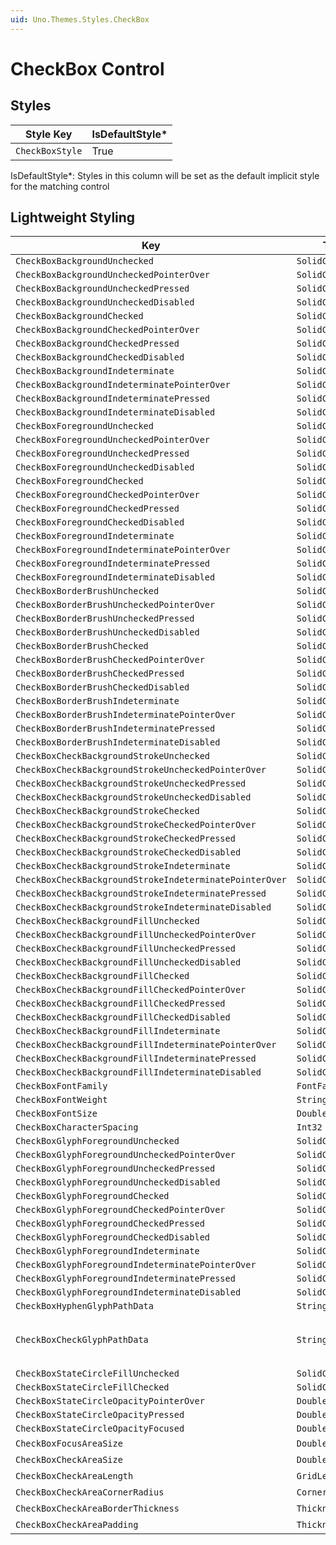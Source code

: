 ```yaml
---
uid: Uno.Themes.Styles.CheckBox
---
```


# CheckBox Control

## Styles

| Style Key       | IsDefaultStyle\* |
|-----------------|------------------|
| `CheckBoxStyle` | True             |

IsDefaultStyle\*: Styles in this column will be set as the default implicit style for the matching control

## Lightweight Styling

| Key                                                     | Type              | Value                                                                                                |
|---------------------------------------------------------|-------------------|------------------------------------------------------------------------------------------------------|
| `CheckBoxBackgroundUnchecked`                           | `SolidColorBrush` | `SystemControlTransparentBrush`                                                                      |
| `CheckBoxBackgroundUncheckedPointerOver`                | `SolidColorBrush` | `SystemControlTransparentBrush`                                                                      |
| `CheckBoxBackgroundUncheckedPressed`                    | `SolidColorBrush` | `SystemControlTransparentBrush`                                                                      |
| `CheckBoxBackgroundUncheckedDisabled`                   | `SolidColorBrush` | `SystemControlTransparentBrush`                                                                      |
| `CheckBoxBackgroundChecked`                             | `SolidColorBrush` | `SystemControlTransparentBrush`                                                                      |
| `CheckBoxBackgroundCheckedPointerOver`                  | `SolidColorBrush` | `SystemControlTransparentBrush`                                                                      |
| `CheckBoxBackgroundCheckedPressed`                      | `SolidColorBrush` | `SystemControlTransparentBrush`                                                                      |
| `CheckBoxBackgroundCheckedDisabled`                     | `SolidColorBrush` | `SystemControlTransparentBrush`                                                                      |
| `CheckBoxBackgroundIndeterminate`                       | `SolidColorBrush` | `SystemControlTransparentBrush`                                                                      |
| `CheckBoxBackgroundIndeterminatePointerOver`            | `SolidColorBrush` | `SystemControlTransparentBrush`                                                                      |
| `CheckBoxBackgroundIndeterminatePressed`                | `SolidColorBrush` | `SystemControlTransparentBrush`                                                                      |
| `CheckBoxBackgroundIndeterminateDisabled`               | `SolidColorBrush` | `SystemControlTransparentBrush`                                                                      |
| `CheckBoxForegroundUnchecked`                           | `SolidColorBrush` | `OnSurfaceVariantBrush`                                                                              |
| `CheckBoxForegroundUncheckedPointerOver`                | `SolidColorBrush` | `OnSurfaceVariantBrush`                                                                              |
| `CheckBoxForegroundUncheckedPressed`                    | `SolidColorBrush` | `OnSurfaceVariantBrush`                                                                              |
| `CheckBoxForegroundUncheckedDisabled`                   | `SolidColorBrush` | `OnSurfaceLowBrush`                                                                                  |
| `CheckBoxForegroundChecked`                             | `SolidColorBrush` | `OnSurfaceVariantBrush`                                                                              |
| `CheckBoxForegroundCheckedPointerOver`                  | `SolidColorBrush` | `OnSurfaceVariantBrush`                                                                              |
| `CheckBoxForegroundCheckedPressed`                      | `SolidColorBrush` | `OnSurfaceVariantBrush`                                                                              |
| `CheckBoxForegroundCheckedDisabled`                     | `SolidColorBrush` | `OnSurfaceLowBrush`                                                                                  |
| `CheckBoxForegroundIndeterminate`                       | `SolidColorBrush` | `OnSurfaceVariantBrush`                                                                              |
| `CheckBoxForegroundIndeterminatePointerOver`            | `SolidColorBrush` | `OnSurfaceVariantBrush`                                                                              |
| `CheckBoxForegroundIndeterminatePressed`                | `SolidColorBrush` | `OnSurfaceVariantBrush`                                                                              |
| `CheckBoxForegroundIndeterminateDisabled`               | `SolidColorBrush` | `OnSurfaceLowBrush`                                                                                  |
| `CheckBoxBorderBrushUnchecked`                          | `SolidColorBrush` | `SystemControlTransparentBrush`                                                                      |
| `CheckBoxBorderBrushUncheckedPointerOver`               | `SolidColorBrush` | `SystemControlTransparentBrush`                                                                      |
| `CheckBoxBorderBrushUncheckedPressed`                   | `SolidColorBrush` | `SystemControlTransparentBrush`                                                                      |
| `CheckBoxBorderBrushUncheckedDisabled`                  | `SolidColorBrush` | `SystemControlTransparentBrush`                                                                      |
| `CheckBoxBorderBrushChecked`                            | `SolidColorBrush` | `SystemControlTransparentBrush`                                                                      |
| `CheckBoxBorderBrushCheckedPointerOver`                 | `SolidColorBrush` | `SystemControlTransparentBrush`                                                                      |
| `CheckBoxBorderBrushCheckedPressed`                     | `SolidColorBrush` | `SystemControlTransparentBrush`                                                                      |
| `CheckBoxBorderBrushCheckedDisabled`                    | `SolidColorBrush` | `SystemControlTransparentBrush`                                                                      |
| `CheckBoxBorderBrushIndeterminate`                      | `SolidColorBrush` | `SystemControlTransparentBrush`                                                                      |
| `CheckBoxBorderBrushIndeterminatePointerOver`           | `SolidColorBrush` | `SystemControlTransparentBrush`                                                                      |
| `CheckBoxBorderBrushIndeterminatePressed`               | `SolidColorBrush` | `SystemControlTransparentBrush`                                                                      |
| `CheckBoxBorderBrushIndeterminateDisabled`              | `SolidColorBrush` | `SystemControlTransparentBrush`                                                                      |
| `CheckBoxCheckBackgroundStrokeUnchecked`                | `SolidColorBrush` | `OnSurfaceVariantBrush`                                                                              |
| `CheckBoxCheckBackgroundStrokeUncheckedPointerOver`     | `SolidColorBrush` | `OnSurfaceBrush`                                                                                     |
| `CheckBoxCheckBackgroundStrokeUncheckedPressed`         | `SolidColorBrush` | `OnSurfaceBrush`                                                                                     |
| `CheckBoxCheckBackgroundStrokeUncheckedDisabled`        | `SolidColorBrush` | `OnSurfaceLowBrush`                                                                                  |
| `CheckBoxCheckBackgroundStrokeChecked`                  | `SolidColorBrush` | `PrimaryBrush`                                                                                       |
| `CheckBoxCheckBackgroundStrokeCheckedPointerOver`       | `SolidColorBrush` | `PrimaryBrush`                                                                                       |
| `CheckBoxCheckBackgroundStrokeCheckedPressed`           | `SolidColorBrush` | `PrimaryBrush`                                                                                       |
| `CheckBoxCheckBackgroundStrokeCheckedDisabled`          | `SolidColorBrush` | `OnSurfaceLowBrush`                                                                                  |
| `CheckBoxCheckBackgroundStrokeIndeterminate`            | `SolidColorBrush` | `PrimaryBrush`                                                                                       |
| `CheckBoxCheckBackgroundStrokeIndeterminatePointerOver` | `SolidColorBrush` | `PrimaryBrush`                                                                                       |
| `CheckBoxCheckBackgroundStrokeIndeterminatePressed`     | `SolidColorBrush` | `PrimaryBrush`                                                                                       |
| `CheckBoxCheckBackgroundStrokeIndeterminateDisabled`    | `SolidColorBrush` | `OnSurfaceLowBrush`                                                                                  |
| `CheckBoxCheckBackgroundFillUnchecked`                  | `SolidColorBrush` | `SystemControlTransparentBrush`                                                                      |
| `CheckBoxCheckBackgroundFillUncheckedPointerOver`       | `SolidColorBrush` | `SystemControlTransparentBrush`                                                                      |
| `CheckBoxCheckBackgroundFillUncheckedPressed`           | `SolidColorBrush` | `SystemControlTransparentBrush`                                                                      |
| `CheckBoxCheckBackgroundFillUncheckedDisabled`          | `SolidColorBrush` | `SystemControlTransparentBrush`                                                                      |
| `CheckBoxCheckBackgroundFillChecked`                    | `SolidColorBrush` | `PrimaryBrush`                                                                                       |
| `CheckBoxCheckBackgroundFillCheckedPointerOver`         | `SolidColorBrush` | `PrimaryBrush`                                                                                       |
| `CheckBoxCheckBackgroundFillCheckedPressed`             | `SolidColorBrush` | `PrimaryBrush`                                                                                       |
| `CheckBoxCheckBackgroundFillCheckedDisabled`            | `SolidColorBrush` | `OnSurfaceLowBrush`                                                                                  |
| `CheckBoxCheckBackgroundFillIndeterminate`              | `SolidColorBrush` | `PrimaryBrush`                                                                                       |
| `CheckBoxCheckBackgroundFillIndeterminatePointerOver`   | `SolidColorBrush` | `PrimaryBrush`                                                                                       |
| `CheckBoxCheckBackgroundFillIndeterminatePressed`       | `SolidColorBrush` | `PrimaryBrush`                                                                                       |
| `CheckBoxCheckBackgroundFillIndeterminateDisabled`      | `SolidColorBrush` | `OnSurfaceLowBrush`                                                                                  |
| `CheckBoxFontFamily`                                    | `FontFamily`      | `BodySmallFontFamily`                                                                                |
| `CheckBoxFontWeight`                                    | `String`          | `BodySmallFontWeight`                                                                                |
| `CheckBoxFontSize`                                      | `Double`          | `BodySmallFontSize`                                                                                  |
| `CheckBoxCharacterSpacing`                              | `Int32`           | `BodySmallCharacterSpacing`                                                                          |
| `CheckBoxGlyphForegroundUnchecked`                      | `SolidColorBrush` | `SystemControlTransparentBrush`                                                                      |
| `CheckBoxGlyphForegroundUncheckedPointerOver`           | `SolidColorBrush` | `SystemControlTransparentBrush`                                                                      |
| `CheckBoxGlyphForegroundUncheckedPressed`               | `SolidColorBrush` | `SystemControlTransparentBrush`                                                                      |
| `CheckBoxGlyphForegroundUncheckedDisabled`              | `SolidColorBrush` | `SystemControlTransparentBrush`                                                                      |
| `CheckBoxGlyphForegroundChecked`                        | `SolidColorBrush` | `OnPrimaryBrush`                                                                                     |
| `CheckBoxGlyphForegroundCheckedPointerOver`             | `SolidColorBrush` | `OnPrimaryBrush`                                                                                     |
| `CheckBoxGlyphForegroundCheckedPressed`                 | `SolidColorBrush` | `OnPrimaryBrush`                                                                                     |
| `CheckBoxGlyphForegroundCheckedDisabled`                | `SolidColorBrush` | `OnPrimaryBrush`                                                                                     |
| `CheckBoxGlyphForegroundIndeterminate`                  | `SolidColorBrush` | `OnPrimaryBrush`                                                                                     |
| `CheckBoxGlyphForegroundIndeterminatePointerOver`       | `SolidColorBrush` | `OnPrimaryBrush`                                                                                     |
| `CheckBoxGlyphForegroundIndeterminatePressed`           | `SolidColorBrush` | `OnPrimaryBrush`                                                                                     |
| `CheckBoxGlyphForegroundIndeterminateDisabled`          | `SolidColorBrush` | `OnPrimaryBrush`                                                                                     |
| `CheckBoxHyphenGlyphPathData`                           | `String`          | `M0,0L32,0 32,5.3 0,5.3z`                                                                            |
| `CheckBoxCheckGlyphPathData`                            | `String`          | `M28.718018,0L32,3.2819897 10.666016,24.616999 0,13.951997 3.2810059,10.670007 10.666016,18.055033z` |
| `CheckBoxStateCircleFillUnchecked`                      | `SolidColorBrush` | `OnSurfaceBrush`                                                                                     |
| `CheckBoxStateCircleFillChecked`                        | `SolidColorBrush` | `PrimaryBrush`                                                                                       |
| `CheckBoxStateCircleOpacityPointerOver`                 | `Double`          | `HoverOpacity`                                                                                       |
| `CheckBoxStateCircleOpacityPressed`                     | `Double`          | `PressedOpacity`                                                                                     |
| `CheckBoxStateCircleOpacityFocused`                     | `Double`          | `FocusedOpacity`                                                                                     |
| `CheckBoxFocusAreaSize`                                 | `Double`          | 40                                                                                                   |
| `CheckBoxCheckAreaSize`                                 | `Double`          | 18                                                                                                   |
| `CheckBoxCheckAreaLength`                               | `GridLength`      | 40                                                                                                   |
| `CheckBoxCheckAreaCornerRadius`                         | `CornerRadius`    | 2                                                                                                    |
| `CheckBoxCheckAreaBorderThickness`                      | `Thickness`       | 2                                                                                                    |
| `CheckBoxCheckAreaPadding`                              | `Thickness`       | 8,0,0,0                                                                                              |
